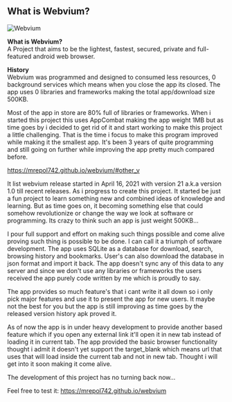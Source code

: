 ## What is Webvium?

![Webvium](https://mrepol742.github.io/images/webvium2.jpg)

**What is Webvium?** <br>
A Project that aims to be the lightest, fastest, secured, private and full-featured android web browser.

**History** <br>
Webvium was programmed and designed to consumed less resources, 0 background services which means when you close the app its closed. The app uses 0 libraries and frameworks making the total app/download size 500KB.

Most of the app in store are 80% full of libraries or frameworks. When i started this project this uses AppCombat making the app weight 1MB but as time goes by i decided to get rid of it and start working to make this project a little challenging. That is the time i focus to make this program improved while making it the smallest app. It's been 3 years of quite programming and still going on further while improving the app pretty much compared before. 

https://mrepol742.github.io/webvium/#other_v

It list webvium release started in April 16, 2021 with version 21 a.k.a version 1.0 till recent releases. As i progress to create this project. It started be just a fun project to learn something new and combined ideas of knowledge and learning. But as time goes on, it becoming something else that could somehow revolutionize or change the way we look at software or programming. Its crazy to think such an app is just weight 500KB... 

I pour full support and effort on making such things possible and come alive proving such thing is possible to be done. I can call it a triumph of software development. The app uses SQLite as a database for download, search, browsing history and bookmarks. User's can also download the database in json format and import it back. The app doesn't sync any of this data to any server and since we don't use any libraries or frameworks the users received the app purely code written by me which is proudly to say. 


The app provides so much feature's that i cant write it all down so i only pick major features and use it to present the app for new users. It maybe not the best for you but the app is still improving as time goes by the released version history apk proved it.

As of now the app is in under heavy development to provide another based feature which if you open any external link it'll open it in new tab instead of loading it in current tab. The app provided the basic browser functionality thought i admit it doesn't yet support the target_blank which means url that uses that will load inside the current tab and not in new tab. Thought i will get into it soon making it come alive.

The development of this project has no turning back now...

Feel free to test it:
https://mrepol742.github.io/webvium